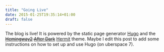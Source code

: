 ```yaml
---
title: "Going Live"
date: 2015-01-25T19:35:14+01:00
draft: false
---
```


The blog is live! It is powered by the static page generator [Hugo](https://github.com/gohugoio/hugo) and the ~~[Hemingway2](https://gitlab.com/beli3ver/hemingway2) [After Dark](https://git.habd.as/comfusion/after-dark)~~ [Hermit](https://github.com/Track3/hermit) theme.
Maybe I edit this post to add some instructions on how to set up and use Hugo (on uberspace 7).




